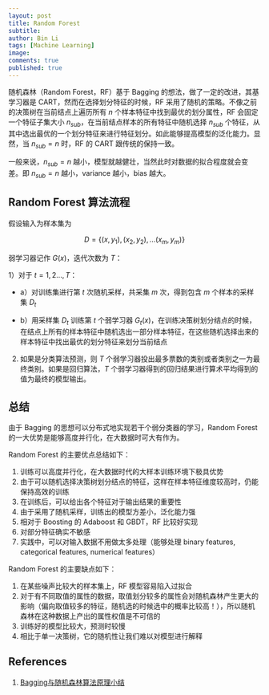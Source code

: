 ```yaml
---
layout: post
title: Random Forest
subtitle:
author: Bin Li
tags: [Machine Learning]
image: 
comments: true
published: true
---
```


随机森林（Random Forest，RF）基于 Bagging 的想法，做了一定的改进，其基学习器是 CART，然而在选择划分特征的时候，RF 采用了随机的策略。不像之前的决策树在当前结点上遍历所有 $n$ 个样本特征中找到最优的划分属性，RF 会固定一个特征子集大小 $n_{sub}$，在当前结点样本的所有特征中随机选择 $n_{sub}$ 个特征，从其中选出最优的一个划分特征来进行特征划分。如此能够提高模型的泛化能力。显然，当 $n_{sub}=n$ 时，RF 的 CART 跟传统的保持一致。

一般来说，$n_{sub}=n$ 越小，模型就越健壮，当然此时对数据的拟合程度就会变差。即 $n_{sub}=n$ 越小，variance 越小，bias 越大。

## Random Forest 算法流程
假设输入为样本集为

$$
D = \left\{ \left( x , y _ { 1 } \right) , \left( x _ { 2 } , y _ { 2 } \right) , \ldots \left( x _ { m } , y _ { m } \right) \right\}
$$

弱学习器记作 $G(x)$，迭代次数为 $T$：

1）对于 $t = 1,2 \ldots , T$：

* a）对训练集进行第 $t$ 次随机采样，共采集 $m$ 次，得到包含 $m$ 个样本的采样集 $D_t$

* b）用采样集 $D_t$ 训练第 $t$ 个弱学习器 $G_t(x)$，在训练决策树划分结点的时候，在结点上所有的样本特征中随机选出一部分样本特征，在这些随机选择出来的样本特征中找出最优的划分特征来划分当前结点

2) 如果是分类算法预测，则 $T$ 个弱学习器投出最多票数的类别或者类别之一为最终类别。如果是回归算法，$T$ 个弱学习器得到的回归结果进行算术平均得到的值为最终的模型输出。

## 总结
由于 Bagging 的思想可以分布式地实现若干个弱分类器的学习，Random Forest 的一大优势是能够高度并行化，在大数据时可大有作为。

Random Forest 的主要优点总结如下：
1. 训练可以高度并行化，在大数据时代的大样本训练环境下极具优势
3. 由于可以随机选择决策树划分结点的特征，这样在样本特征维度较高时，仍能保持高效的训练
4. 在训练后，可以给出各个特征对于输出结果的重要性
5. 由于采用了随机采样，训练出的模型方差小，泛化能力强
6. 相对于 Boosting 的 Adaboost 和 GBDT，RF 比较好实现
7. 对部分特征确实不敏感
8. 实践中，可以对输入数据不用做太多处理（能够处理 binary features, categorical features, numerical features）

Random Forest 的主要缺点如下：
1. 在某些噪声比较大的样本集上，RF 模型容易陷入过拟合
3. 对于有不同取值的属性的数据，取值划分较多的属性会对随机森林产生更大的影响（偏向取值较多的特征，随机选的时候选中的概率比较高！），所以随机森林在这种数据上产出的属性权值是不可信的
4. 训练好的模型比较大，预测时较慢
5. 相比于单一决策树，它的随机性让我们难以对模型进行解释

## References
1. [Bagging与随机森林算法原理小结](https://www.cnblogs.com/pinard/p/6156009.html)